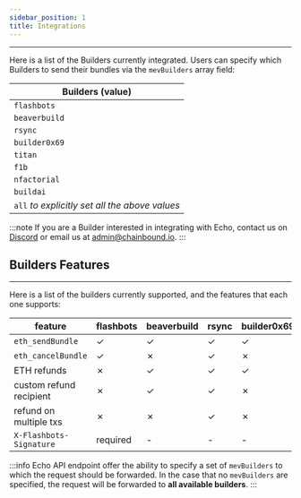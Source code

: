 ```yaml
---
sidebar_position: 1
title: Integrations
---
```


---

Here is a list of the Builders currently integrated.
Users can specify which Builders to send their bundles via the `mevBuilders` array field:

| **Builders (value)**                           |
| ---------------------------------------------- |
| `flashbots`                                    |
| `beaverbuild`                                  |
| `rsync`                                        |
| `builder0x69`                                  |
| `titan`                                        |
| `f1b`                                          |
| `nfactorial`                                   |
| `buildai`                                      |
| `all` _to explicitly set all the above values_ |

:::note
If you are a Builder interested in integrating with Echo,
contact us on [Discord](https://discord.gg/J4KNdeCYGX) or email us at admin@chainbound.io.
:::

## Builders Features

---

Here is a list of the builders currently supported, and the features that each one supports:

| **feature**             | **flashbots** | **beaverbuild** | **rsync** | **builder0x69** | **titan** | **f1b** | **nfactorial** | **buildai** |
| ----------------------- | ------------- | --------------- | --------- | --------------- | --------- | ------- | -------------- | ----------- |
| `eth_sendBundle`        | ✓             | ✓               | ✓         | ✓               | ✓         | ✓       | ✓              | ✓           |
| `eth_cancelBundle`      | ✓             | ✗               | ✓         | ✗               | ✓         | ✓       | ✓              | ✗           |
| ETH refunds             | ✗             | ✓               | ✓         | ✓               | ✓         | ✓       | ✗              | ✗           |
| custom refund recipient | ✗             | ✓               | ✓         | ✗               | ✓         | ✓       | ✗              | ✗           |
| refund on multiple txs  | ✗             | ✗               | ✓         | ✗               | ✗         | ✗       | ✗              | ✗           |
| `X-Flashbots-Signature` | required      | -               | -         | -               | optional  | -       | optional       | optional    |

:::info
Echo API endpoint offer the ability to specify a set of `mevBuilders` to which the request should be forwarded.
In the case that no `mevBuilders` are specified, the request will be forwarded to **all available builders**.
:::
